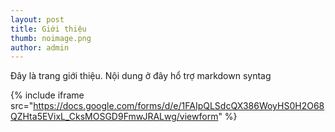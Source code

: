 ```yaml
---
layout: post
title: Giới thiệu
thumb: noimage.png
author: admin
---
```

Đây là trang giới thiệu. Nội dung ở đây hổ trợ markdown syntag

{% include iframe src="https://docs.google.com/forms/d/e/1FAIpQLSdcQX386WoyHS0H2O68QZHta5EVixL_CksMOSGD9FmwJRALwg/viewform" %}
